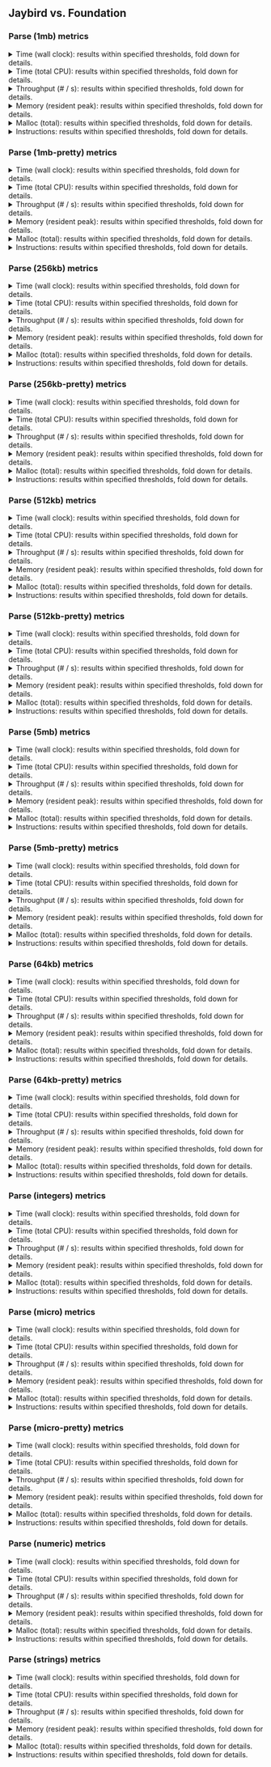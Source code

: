 ## Jaybird vs. Foundation

### Parse (1mb) metrics

<details><summary>Time (wall clock): results within specified thresholds, fold down for details.</summary>
<p>

|         Time (wall clock) (μs) *         |        p0 |       p25 |       p50 |       p75 |       p90 |       p99 |      p100 |   Samples |
|:----------------------------------------:|----------:|----------:|----------:|----------:|----------:|----------:|----------:|----------:|
|                foundation                |      2943 |      3017 |      3097 |      3353 |      3437 |      4170 |      4237 |       309 |
|                 jaybird                  |      2159 |      2206 |      2265 |      2474 |      2531 |      2669 |      2700 |       419 |
|                    Δ                     |      -784 |      -811 |      -832 |      -879 |      -906 |     -1501 |     -1537 |       110 |
|              Improvement %               |        27 |        27 |        27 |        26 |        26 |        36 |        36 |       110 |

<p>
</details>

<details><summary>Time (total CPU): results within specified thresholds, fold down for details.</summary>
<p>

|         Time (total CPU) (μs) *          |        p0 |       p25 |       p50 |       p75 |       p90 |       p99 |      p100 |   Samples |
|:----------------------------------------:|----------:|----------:|----------:|----------:|----------:|----------:|----------:|----------:|
|                foundation                |      2945 |      3021 |      3097 |      3355 |      3434 |      4182 |      4239 |       309 |
|                 jaybird                  |      2161 |      2208 |      2265 |      2478 |      2529 |      2671 |      2698 |       419 |
|                    Δ                     |      -784 |      -813 |      -832 |      -877 |      -905 |     -1511 |     -1541 |       110 |
|              Improvement %               |        27 |        27 |        27 |        26 |        26 |        36 |        36 |       110 |

<p>
</details>

<details><summary>Throughput (# / s): results within specified thresholds, fold down for details.</summary>
<p>

|          Throughput (# / s) (#)          |        p0 |       p25 |       p50 |       p75 |       p90 |       p99 |      p100 |   Samples |
|:----------------------------------------:|----------:|----------:|----------:|----------:|----------:|----------:|----------:|----------:|
|                foundation                |       340 |       332 |       323 |       298 |       291 |       240 |       236 |       309 |
|                 jaybird                  |       463 |       454 |       442 |       404 |       395 |       375 |       370 |       419 |
|                    Δ                     |       123 |       122 |       119 |       106 |       104 |       135 |       134 |       110 |
|              Improvement %               |        36 |        37 |        37 |        36 |        36 |        56 |        57 |       110 |

<p>
</details>

<details><summary>Memory (resident peak): results within specified thresholds, fold down for details.</summary>
<p>

|        Memory (resident peak) (M)        |        p0 |       p25 |       p50 |       p75 |       p90 |       p99 |      p100 |   Samples |
|:----------------------------------------:|----------:|----------:|----------:|----------:|----------:|----------:|----------:|----------:|
|                foundation                |        26 |       136 |       249 |       359 |       431 |       471 |       471 |       309 |
|                 jaybird                  |        29 |        31 |        31 |        31 |        31 |        31 |        31 |       419 |
|                    Δ                     |         3 |      -105 |      -218 |      -328 |      -400 |      -440 |      -440 |       110 |
|              Improvement %               |       -12 |        77 |        88 |        91 |        93 |        93 |        93 |       110 |

<p>
</details>

<details><summary>Malloc (total): results within specified thresholds, fold down for details.</summary>
<p>

|           Malloc (total) (K) *           |        p0 |       p25 |       p50 |       p75 |       p90 |       p99 |      p100 |   Samples |
|:----------------------------------------:|----------:|----------:|----------:|----------:|----------:|----------:|----------:|----------:|
|                foundation                |        15 |        15 |        15 |        15 |        15 |        15 |        15 |       309 |
|                 jaybird                  |        11 |        11 |        11 |        11 |        11 |        11 |        11 |       419 |
|                    Δ                     |        -4 |        -4 |        -4 |        -4 |        -4 |        -4 |        -4 |       110 |
|              Improvement %               |        27 |        27 |        27 |        27 |        27 |        27 |        27 |       110 |

<p>
</details>

<details><summary>Instructions: results within specified thresholds, fold down for details.</summary>
<p>

|            Instructions (M) *            |        p0 |       p25 |       p50 |       p75 |       p90 |       p99 |      p100 |   Samples |
|:----------------------------------------:|----------:|----------:|----------:|----------:|----------:|----------:|----------:|----------:|
|                foundation                |        64 |        64 |        64 |        64 |        64 |        65 |        65 |       309 |
|                 jaybird                  |        47 |        47 |        47 |        47 |        47 |        49 |        49 |       419 |
|                    Δ                     |       -17 |       -17 |       -17 |       -17 |       -17 |       -16 |       -16 |       110 |
|              Improvement %               |        27 |        27 |        27 |        27 |        27 |        25 |        25 |       110 |

<p>
</details>

### Parse (1mb-pretty) metrics

<details><summary>Time (wall clock): results within specified thresholds, fold down for details.</summary>
<p>

|         Time (wall clock) (μs) *         |        p0 |       p25 |       p50 |       p75 |       p90 |       p99 |      p100 |   Samples |
|:----------------------------------------:|----------:|----------:|----------:|----------:|----------:|----------:|----------:|----------:|
|                foundation                |      3069 |      3199 |      3385 |      3535 |      3676 |      4510 |      4535 |       290 |
|                 jaybird                  |      2190 |      2243 |      2304 |      2488 |      2578 |      2824 |      8147 |       412 |
|                    Δ                     |      -879 |      -956 |     -1081 |     -1047 |     -1098 |     -1686 |      3612 |       122 |
|              Improvement %               |        29 |        30 |        32 |        30 |        30 |        37 |       -80 |       122 |

<p>
</details>

<details><summary>Time (total CPU): results within specified thresholds, fold down for details.</summary>
<p>

|         Time (total CPU) (μs) *          |        p0 |       p25 |       p50 |       p75 |       p90 |       p99 |      p100 |   Samples |
|:----------------------------------------:|----------:|----------:|----------:|----------:|----------:|----------:|----------:|----------:|
|                foundation                |      3070 |      3201 |      3389 |      3537 |      3678 |      4514 |      4535 |       290 |
|                 jaybird                  |      2192 |      2245 |      2302 |      2492 |      2578 |      2822 |      2965 |       412 |
|                    Δ                     |      -878 |      -956 |     -1087 |     -1045 |     -1100 |     -1692 |     -1570 |       122 |
|              Improvement %               |        29 |        30 |        32 |        30 |        30 |        37 |        35 |       122 |

<p>
</details>

<details><summary>Throughput (# / s): results within specified thresholds, fold down for details.</summary>
<p>

|          Throughput (# / s) (#)          |        p0 |       p25 |       p50 |       p75 |       p90 |       p99 |      p100 |   Samples |
|:----------------------------------------:|----------:|----------:|----------:|----------:|----------:|----------:|----------:|----------:|
|                foundation                |       326 |       313 |       295 |       283 |       272 |       222 |       221 |       290 |
|                 jaybird                  |       457 |       446 |       434 |       402 |       388 |       354 |       123 |       412 |
|                    Δ                     |       131 |       133 |       139 |       119 |       116 |       132 |       -98 |       122 |
|              Improvement %               |        40 |        42 |        47 |        42 |        43 |        59 |       -44 |       122 |

<p>
</details>

<details><summary>Memory (resident peak): results within specified thresholds, fold down for details.</summary>
<p>

|        Memory (resident peak) (M)        |        p0 |       p25 |       p50 |       p75 |       p90 |       p99 |      p100 |   Samples |
|:----------------------------------------:|----------:|----------:|----------:|----------:|----------:|----------:|----------:|----------:|
|                foundation                |        26 |       127 |       232 |       341 |       403 |       440 |       446 |       290 |
|                 jaybird                  |        29 |        31 |        31 |        31 |        31 |        31 |        31 |       412 |
|                    Δ                     |         3 |       -96 |      -201 |      -310 |      -372 |      -409 |      -415 |       122 |
|              Improvement %               |       -12 |        76 |        87 |        91 |        92 |        93 |        93 |       122 |

<p>
</details>

<details><summary>Malloc (total): results within specified thresholds, fold down for details.</summary>
<p>

|           Malloc (total) (K) *           |        p0 |       p25 |       p50 |       p75 |       p90 |       p99 |      p100 |   Samples |
|:----------------------------------------:|----------:|----------:|----------:|----------:|----------:|----------:|----------:|----------:|
|                foundation                |        15 |        15 |        15 |        15 |        15 |        15 |        15 |       290 |
|                 jaybird                  |        11 |        11 |        11 |        11 |        11 |        11 |        11 |       412 |
|                    Δ                     |        -4 |        -4 |        -4 |        -4 |        -4 |        -4 |        -4 |       122 |
|              Improvement %               |        27 |        27 |        27 |        27 |        27 |        27 |        27 |       122 |

<p>
</details>

<details><summary>Instructions: results within specified thresholds, fold down for details.</summary>
<p>

|            Instructions (M) *            |        p0 |       p25 |       p50 |       p75 |       p90 |       p99 |      p100 |   Samples |
|:----------------------------------------:|----------:|----------:|----------:|----------:|----------:|----------:|----------:|----------:|
|                foundation                |        65 |        65 |        65 |        65 |        65 |        66 |        66 |       290 |
|                 jaybird                  |        48 |        48 |        48 |        48 |        48 |        49 |        50 |       412 |
|                    Δ                     |       -17 |       -17 |       -17 |       -17 |       -17 |       -17 |       -16 |       122 |
|              Improvement %               |        26 |        26 |        26 |        26 |        26 |        26 |        24 |       122 |

<p>
</details>

### Parse (256kb) metrics

<details><summary>Time (wall clock): results within specified thresholds, fold down for details.</summary>
<p>

|         Time (wall clock) (μs) *         |        p0 |       p25 |       p50 |       p75 |       p90 |       p99 |      p100 |   Samples |
|:----------------------------------------:|----------:|----------:|----------:|----------:|----------:|----------:|----------:|----------:|
|                foundation                |       749 |       785 |       812 |       871 |       899 |       937 |       964 |      1148 |
|                 jaybird                  |       530 |       547 |       567 |       616 |       630 |       660 |      5401 |      1588 |
|                    Δ                     |      -219 |      -238 |      -245 |      -255 |      -269 |      -277 |      4437 |       440 |
|              Improvement %               |        29 |        30 |        30 |        29 |        30 |        30 |      -460 |       440 |

<p>
</details>

<details><summary>Time (total CPU): results within specified thresholds, fold down for details.</summary>
<p>

|         Time (total CPU) (μs) *          |        p0 |       p25 |       p50 |       p75 |       p90 |       p99 |      p100 |   Samples |
|:----------------------------------------:|----------:|----------:|----------:|----------:|----------:|----------:|----------:|----------:|
|                foundation                |       751 |       787 |       814 |       874 |       901 |       942 |       966 |      1148 |
|                 jaybird                  |       532 |       549 |       569 |       619 |       632 |       660 |       744 |      1588 |
|                    Δ                     |      -219 |      -238 |      -245 |      -255 |      -269 |      -282 |      -222 |       440 |
|              Improvement %               |        29 |        30 |        30 |        29 |        30 |        30 |        23 |       440 |

<p>
</details>

<details><summary>Throughput (# / s): results within specified thresholds, fold down for details.</summary>
<p>

|          Throughput (# / s) (#)          |        p0 |       p25 |       p50 |       p75 |       p90 |       p99 |      p100 |   Samples |
|:----------------------------------------:|----------:|----------:|----------:|----------:|----------:|----------:|----------:|----------:|
|                foundation                |      1335 |      1274 |      1232 |      1147 |      1113 |      1067 |      1038 |      1148 |
|                 jaybird                  |      1888 |      1828 |      1763 |      1623 |      1588 |      1514 |       185 |      1588 |
|                    Δ                     |       553 |       554 |       531 |       476 |       475 |       447 |      -853 |       440 |
|              Improvement %               |        41 |        43 |        43 |        41 |        43 |        42 |       -82 |       440 |

<p>
</details>

<details><summary>Memory (resident peak): results within specified thresholds, fold down for details.</summary>
<p>

|        Memory (resident peak) (M)        |        p0 |       p25 |       p50 |       p75 |       p90 |       p99 |      p100 |   Samples |
|:----------------------------------------:|----------:|----------:|----------:|----------:|----------:|----------:|----------:|----------:|
|                foundation                |        25 |       126 |       237 |       342 |       404 |       443 |       443 |      1148 |
|                 jaybird                  |        26 |        27 |        27 |        27 |        27 |        27 |        27 |      1588 |
|                    Δ                     |         1 |       -99 |      -210 |      -315 |      -377 |      -416 |      -416 |       440 |
|              Improvement %               |        -4 |        79 |        89 |        92 |        93 |        94 |        94 |       440 |

<p>
</details>

<details><summary>Malloc (total): results within specified thresholds, fold down for details.</summary>
<p>

|             Malloc (total) *             |        p0 |       p25 |       p50 |       p75 |       p90 |       p99 |      p100 |   Samples |
|:----------------------------------------:|----------:|----------:|----------:|----------:|----------:|----------:|----------:|----------:|
|                foundation                |      3753 |      3753 |      3753 |      3753 |      3753 |      3753 |      3754 |      1148 |
|                 jaybird                  |      2636 |      2636 |      2636 |      2636 |      2636 |      2636 |      2636 |      1588 |
|                    Δ                     |     -1117 |     -1117 |     -1117 |     -1117 |     -1117 |     -1117 |     -1118 |       440 |
|              Improvement %               |        30 |        30 |        30 |        30 |        30 |        30 |        30 |       440 |

<p>
</details>

<details><summary>Instructions: results within specified thresholds, fold down for details.</summary>
<p>

|            Instructions (M) *            |        p0 |       p25 |       p50 |       p75 |       p90 |       p99 |      p100 |   Samples |
|:----------------------------------------:|----------:|----------:|----------:|----------:|----------:|----------:|----------:|----------:|
|                foundation                |        16 |        16 |        16 |        16 |        16 |        16 |        16 |      1148 |
|                 jaybird                  |        12 |        12 |        12 |        12 |        12 |        12 |        12 |      1588 |
|                    Δ                     |        -4 |        -4 |        -4 |        -4 |        -4 |        -4 |        -4 |       440 |
|              Improvement %               |        25 |        25 |        25 |        25 |        25 |        25 |        25 |       440 |

<p>
</details>

### Parse (256kb-pretty) metrics

<details><summary>Time (wall clock): results within specified thresholds, fold down for details.</summary>
<p>

|         Time (wall clock) (μs) *         |        p0 |       p25 |       p50 |       p75 |       p90 |       p99 |      p100 |   Samples |
|:----------------------------------------:|----------:|----------:|----------:|----------:|----------:|----------:|----------:|----------:|
|                foundation                |       759 |       792 |       846 |       901 |       924 |       993 |      1015 |      1120 |
|                 jaybird                  |       548 |       571 |       597 |       650 |       669 |       721 |      6803 |      1517 |
|                    Δ                     |      -211 |      -221 |      -249 |      -251 |      -255 |      -272 |      5788 |       397 |
|              Improvement %               |        28 |        28 |        29 |        28 |        28 |        27 |      -570 |       397 |

<p>
</details>

<details><summary>Time (total CPU): results within specified thresholds, fold down for details.</summary>
<p>

|         Time (total CPU) (μs) *          |        p0 |       p25 |       p50 |       p75 |       p90 |       p99 |      p100 |   Samples |
|:----------------------------------------:|----------:|----------:|----------:|----------:|----------:|----------:|----------:|----------:|
|                foundation                |       761 |       795 |       848 |       903 |       927 |       995 |      1021 |      1120 |
|                 jaybird                  |       550 |       573 |       600 |       653 |       672 |       719 |       759 |      1517 |
|                    Δ                     |      -211 |      -222 |      -248 |      -250 |      -255 |      -276 |      -262 |       397 |
|              Improvement %               |        28 |        28 |        29 |        28 |        28 |        28 |        26 |       397 |

<p>
</details>

<details><summary>Throughput (# / s): results within specified thresholds, fold down for details.</summary>
<p>

|          Throughput (# / s) (#)          |        p0 |       p25 |       p50 |       p75 |       p90 |       p99 |      p100 |   Samples |
|:----------------------------------------:|----------:|----------:|----------:|----------:|----------:|----------:|----------:|----------:|
|                foundation                |      1318 |      1263 |      1182 |      1111 |      1083 |      1008 |       985 |      1120 |
|                 jaybird                  |      1826 |      1752 |      1675 |      1538 |      1494 |      1387 |       147 |      1517 |
|                    Δ                     |       508 |       489 |       493 |       427 |       411 |       379 |      -838 |       397 |
|              Improvement %               |        39 |        39 |        42 |        38 |        38 |        38 |       -85 |       397 |

<p>
</details>

<details><summary>Memory (resident peak): results within specified thresholds, fold down for details.</summary>
<p>

|        Memory (resident peak) (M)        |        p0 |       p25 |       p50 |       p75 |       p90 |       p99 |      p100 |   Samples |
|:----------------------------------------:|----------:|----------:|----------:|----------:|----------:|----------:|----------:|----------:|
|                foundation                |        25 |       124 |       229 |       332 |       395 |       433 |       438 |      1120 |
|                 jaybird                  |        26 |        27 |        27 |        27 |        27 |        27 |        27 |      1517 |
|                    Δ                     |         1 |       -97 |      -202 |      -305 |      -368 |      -406 |      -411 |       397 |
|              Improvement %               |        -4 |        78 |        88 |        92 |        93 |        94 |        94 |       397 |

<p>
</details>

<details><summary>Malloc (total): results within specified thresholds, fold down for details.</summary>
<p>

|             Malloc (total) *             |        p0 |       p25 |       p50 |       p75 |       p90 |       p99 |      p100 |   Samples |
|:----------------------------------------:|----------:|----------:|----------:|----------:|----------:|----------:|----------:|----------:|
|                foundation                |      3753 |      3753 |      3753 |      3753 |      3753 |      3753 |      3754 |      1120 |
|                 jaybird                  |      2636 |      2636 |      2636 |      2636 |      2636 |      2636 |      2636 |      1517 |
|                    Δ                     |     -1117 |     -1117 |     -1117 |     -1117 |     -1117 |     -1117 |     -1118 |       397 |
|              Improvement %               |        30 |        30 |        30 |        30 |        30 |        30 |        30 |       397 |

<p>
</details>

<details><summary>Instructions: results within specified thresholds, fold down for details.</summary>
<p>

|            Instructions (M) *            |        p0 |       p25 |       p50 |       p75 |       p90 |       p99 |      p100 |   Samples |
|:----------------------------------------:|----------:|----------:|----------:|----------:|----------:|----------:|----------:|----------:|
|                foundation                |        16 |        16 |        16 |        16 |        16 |        17 |        17 |      1120 |
|                 jaybird                  |        12 |        12 |        12 |        12 |        12 |        12 |        12 |      1517 |
|                    Δ                     |        -4 |        -4 |        -4 |        -4 |        -4 |        -5 |        -5 |       397 |
|              Improvement %               |        25 |        25 |        25 |        25 |        25 |        29 |        29 |       397 |

<p>
</details>

### Parse (512kb) metrics

<details><summary>Time (wall clock): results within specified thresholds, fold down for details.</summary>
<p>

|         Time (wall clock) (μs) *         |        p0 |       p25 |       p50 |       p75 |       p90 |       p99 |      p100 |   Samples |
|:----------------------------------------:|----------:|----------:|----------:|----------:|----------:|----------:|----------:|----------:|
|                foundation                |      1485 |      1531 |      1577 |      1729 |      1797 |      1959 |      2186 |       597 |
|                 jaybird                  |      1070 |      1117 |      1175 |      1252 |      1313 |      1399 |      1471 |       808 |
|                    Δ                     |      -415 |      -414 |      -402 |      -477 |      -484 |      -560 |      -715 |       211 |
|              Improvement %               |        28 |        27 |        25 |        28 |        27 |        29 |        33 |       211 |

<p>
</details>

<details><summary>Time (total CPU): results within specified thresholds, fold down for details.</summary>
<p>

|         Time (total CPU) (μs) *          |        p0 |       p25 |       p50 |       p75 |       p90 |       p99 |      p100 |   Samples |
|:----------------------------------------:|----------:|----------:|----------:|----------:|----------:|----------:|----------:|----------:|
|                foundation                |      1487 |      1533 |      1581 |      1730 |      1797 |      1960 |      2188 |       597 |
|                 jaybird                  |      1072 |      1119 |      1176 |      1255 |      1316 |      1403 |      1474 |       808 |
|                    Δ                     |      -415 |      -414 |      -405 |      -475 |      -481 |      -557 |      -714 |       211 |
|              Improvement %               |        28 |        27 |        26 |        27 |        27 |        28 |        33 |       211 |

<p>
</details>

<details><summary>Throughput (# / s): results within specified thresholds, fold down for details.</summary>
<p>

|          Throughput (# / s) (#)          |        p0 |       p25 |       p50 |       p75 |       p90 |       p99 |      p100 |   Samples |
|:----------------------------------------:|----------:|----------:|----------:|----------:|----------:|----------:|----------:|----------:|
|                foundation                |       673 |       654 |       634 |       579 |       557 |       511 |       457 |       597 |
|                 jaybird                  |       935 |       895 |       852 |       798 |       762 |       715 |       680 |       808 |
|                    Δ                     |       262 |       241 |       218 |       219 |       205 |       204 |       223 |       211 |
|              Improvement %               |        39 |        37 |        34 |        38 |        37 |        40 |        49 |       211 |

<p>
</details>

<details><summary>Memory (resident peak): results within specified thresholds, fold down for details.</summary>
<p>

|        Memory (resident peak) (M)        |        p0 |       p25 |       p50 |       p75 |       p90 |       p99 |      p100 |   Samples |
|:----------------------------------------:|----------:|----------:|----------:|----------:|----------:|----------:|----------:|----------:|
|                foundation                |        25 |       131 |       242 |       349 |       414 |       458 |       458 |       597 |
|                 jaybird                  |        26 |        28 |        28 |        28 |        28 |        28 |        28 |       808 |
|                    Δ                     |         1 |      -103 |      -214 |      -321 |      -386 |      -430 |      -430 |       211 |
|              Improvement %               |        -4 |        79 |        88 |        92 |        93 |        94 |        94 |       211 |

<p>
</details>

<details><summary>Malloc (total): results within specified thresholds, fold down for details.</summary>
<p>

|             Malloc (total) *             |        p0 |       p25 |       p50 |       p75 |       p90 |       p99 |      p100 |   Samples |
|:----------------------------------------:|----------:|----------:|----------:|----------:|----------:|----------:|----------:|----------:|
|                foundation                |      7438 |      7439 |      7439 |      7439 |      7439 |      7439 |      7439 |       597 |
|                 jaybird                  |      5270 |      5270 |      5270 |      5270 |      5270 |      5270 |      5270 |       808 |
|                    Δ                     |     -2168 |     -2169 |     -2169 |     -2169 |     -2169 |     -2169 |     -2169 |       211 |
|              Improvement %               |        29 |        29 |        29 |        29 |        29 |        29 |        29 |       211 |

<p>
</details>

<details><summary>Instructions: results within specified thresholds, fold down for details.</summary>
<p>

|            Instructions (M) *            |        p0 |       p25 |       p50 |       p75 |       p90 |       p99 |      p100 |   Samples |
|:----------------------------------------:|----------:|----------:|----------:|----------:|----------:|----------:|----------:|----------:|
|                foundation                |        32 |        32 |        32 |        32 |        32 |        32 |        32 |       597 |
|                 jaybird                  |        23 |        23 |        24 |        24 |        24 |        24 |        25 |       808 |
|                    Δ                     |        -9 |        -9 |        -8 |        -8 |        -8 |        -8 |        -7 |       211 |
|              Improvement %               |        28 |        28 |        25 |        25 |        25 |        25 |        22 |       211 |

<p>
</details>

### Parse (512kb-pretty) metrics

<details><summary>Time (wall clock): results within specified thresholds, fold down for details.</summary>
<p>

|         Time (wall clock) (μs) *         |        p0 |       p25 |       p50 |       p75 |       p90 |       p99 |      p100 |   Samples |
|:----------------------------------------:|----------:|----------:|----------:|----------:|----------:|----------:|----------:|----------:|
|                foundation                |      1536 |      1593 |      1639 |      1741 |      1807 |      2210 |      2302 |       581 |
|                 jaybird                  |      1080 |      1107 |      1123 |      1235 |      1255 |      1304 |      1329 |       828 |
|                    Δ                     |      -456 |      -486 |      -516 |      -506 |      -552 |      -906 |      -973 |       247 |
|              Improvement %               |        30 |        31 |        31 |        29 |        31 |        41 |        42 |       247 |

<p>
</details>

<details><summary>Time (total CPU): results within specified thresholds, fold down for details.</summary>
<p>

|         Time (total CPU) (μs) *          |        p0 |       p25 |       p50 |       p75 |       p90 |       p99 |      p100 |   Samples |
|:----------------------------------------:|----------:|----------:|----------:|----------:|----------:|----------:|----------:|----------:|
|                foundation                |      1538 |      1597 |      1641 |      1745 |      1811 |      2212 |      2310 |       581 |
|                 jaybird                  |      1082 |      1110 |      1125 |      1237 |      1257 |      1306 |      1332 |       828 |
|                    Δ                     |      -456 |      -487 |      -516 |      -508 |      -554 |      -906 |      -978 |       247 |
|              Improvement %               |        30 |        30 |        31 |        29 |        31 |        41 |        42 |       247 |

<p>
</details>

<details><summary>Throughput (# / s): results within specified thresholds, fold down for details.</summary>
<p>

|          Throughput (# / s) (#)          |        p0 |       p25 |       p50 |       p75 |       p90 |       p99 |      p100 |   Samples |
|:----------------------------------------:|----------:|----------:|----------:|----------:|----------:|----------:|----------:|----------:|
|                foundation                |       651 |       628 |       610 |       575 |       553 |       453 |       434 |       581 |
|                 jaybird                  |       926 |       903 |       891 |       810 |       797 |       768 |       752 |       828 |
|                    Δ                     |       275 |       275 |       281 |       235 |       244 |       315 |       318 |       247 |
|              Improvement %               |        42 |        44 |        46 |        41 |        44 |        70 |        73 |       247 |

<p>
</details>

<details><summary>Memory (resident peak): results within specified thresholds, fold down for details.</summary>
<p>

|        Memory (resident peak) (M)        |        p0 |       p25 |       p50 |       p75 |       p90 |       p99 |      p100 |   Samples |
|:----------------------------------------:|----------:|----------:|----------:|----------:|----------:|----------:|----------:|----------:|
|                foundation                |        26 |       130 |       237 |       343 |       403 |       444 |       449 |       581 |
|                 jaybird                  |        26 |        28 |        28 |        28 |        28 |        28 |        28 |       828 |
|                    Δ                     |         0 |      -102 |      -209 |      -315 |      -375 |      -416 |      -421 |       247 |
|              Improvement %               |         0 |        78 |        88 |        92 |        93 |        94 |        94 |       247 |

<p>
</details>

<details><summary>Malloc (total): results within specified thresholds, fold down for details.</summary>
<p>

|             Malloc (total) *             |        p0 |       p25 |       p50 |       p75 |       p90 |       p99 |      p100 |   Samples |
|:----------------------------------------:|----------:|----------:|----------:|----------:|----------:|----------:|----------:|----------:|
|                foundation                |      7438 |      7439 |      7439 |      7439 |      7439 |      7439 |      7439 |       581 |
|                 jaybird                  |      5270 |      5270 |      5270 |      5270 |      5270 |      5270 |      5270 |       828 |
|                    Δ                     |     -2168 |     -2169 |     -2169 |     -2169 |     -2169 |     -2169 |     -2169 |       247 |
|              Improvement %               |        29 |        29 |        29 |        29 |        29 |        29 |        29 |       247 |

<p>
</details>

<details><summary>Instructions: results within specified thresholds, fold down for details.</summary>
<p>

|            Instructions (M) *            |        p0 |       p25 |       p50 |       p75 |       p90 |       p99 |      p100 |   Samples |
|:----------------------------------------:|----------:|----------:|----------:|----------:|----------:|----------:|----------:|----------:|
|                foundation                |        33 |        33 |        33 |        33 |        33 |        33 |        33 |       581 |
|                 jaybird                  |        24 |        24 |        24 |        24 |        24 |        25 |        25 |       828 |
|                    Δ                     |        -9 |        -9 |        -9 |        -9 |        -9 |        -8 |        -8 |       247 |
|              Improvement %               |        27 |        27 |        27 |        27 |        27 |        24 |        24 |       247 |

<p>
</details>

### Parse (5mb) metrics

<details><summary>Time (wall clock): results within specified thresholds, fold down for details.</summary>
<p>

|         Time (wall clock) (ms) *         |        p0 |       p25 |       p50 |       p75 |       p90 |       p99 |      p100 |   Samples |
|:----------------------------------------:|----------:|----------:|----------:|----------:|----------:|----------:|----------:|----------:|
|                foundation                |        15 |        15 |        16 |        16 |        17 |        18 |        18 |        63 |
|                 jaybird                  |        12 |        12 |        13 |        14 |        14 |        16 |        16 |        75 |
|                    Δ                     |        -3 |        -3 |        -3 |        -2 |        -3 |        -2 |        -2 |        12 |
|              Improvement %               |        20 |        20 |        19 |        12 |        18 |        11 |        11 |        12 |

<p>
</details>

<details><summary>Time (total CPU): results within specified thresholds, fold down for details.</summary>
<p>

|         Time (total CPU) (ms) *          |        p0 |       p25 |       p50 |       p75 |       p90 |       p99 |      p100 |   Samples |
|:----------------------------------------:|----------:|----------:|----------:|----------:|----------:|----------:|----------:|----------:|
|                foundation                |        15 |        15 |        16 |        16 |        17 |        18 |        18 |        63 |
|                 jaybird                  |        12 |        12 |        13 |        14 |        14 |        16 |        16 |        75 |
|                    Δ                     |        -3 |        -3 |        -3 |        -2 |        -3 |        -2 |        -2 |        12 |
|              Improvement %               |        20 |        20 |        19 |        12 |        18 |        11 |        11 |        12 |

<p>
</details>

<details><summary>Throughput (# / s): results within specified thresholds, fold down for details.</summary>
<p>

|          Throughput (# / s) (#)          |        p0 |       p25 |       p50 |       p75 |       p90 |       p99 |      p100 |   Samples |
|:----------------------------------------:|----------:|----------:|----------:|----------:|----------:|----------:|----------:|----------:|
|                foundation                |        67 |        65 |        63 |        61 |        59 |        56 |        56 |        63 |
|                 jaybird                  |        83 |        80 |        76 |        73 |        70 |        63 |        63 |        75 |
|                    Δ                     |        16 |        15 |        13 |        12 |        11 |         7 |         7 |        12 |
|              Improvement %               |        24 |        23 |        21 |        20 |        19 |        12 |        12 |        12 |

<p>
</details>

<details><summary>Memory (resident peak): results within specified thresholds, fold down for details.</summary>
<p>

|        Memory (resident peak) (M)        |        p0 |       p25 |       p50 |       p75 |       p90 |       p99 |      p100 |   Samples |
|:----------------------------------------:|----------:|----------:|----------:|----------:|----------:|----------:|----------:|----------:|
|                foundation                |        37 |       144 |       259 |       378 |       442 |       488 |       488 |        63 |
|                 jaybird                  |        50 |        50 |        51 |        59 |        59 |        59 |        59 |        75 |
|                    Δ                     |        13 |       -94 |      -208 |      -319 |      -383 |      -429 |      -429 |        12 |
|              Improvement %               |       -35 |        65 |        80 |        84 |        87 |        88 |        88 |        12 |

<p>
</details>

<details><summary>Malloc (total): results within specified thresholds, fold down for details.</summary>
<p>

|           Malloc (total) (K) *           |        p0 |       p25 |       p50 |       p75 |       p90 |       p99 |      p100 |   Samples |
|:----------------------------------------:|----------:|----------:|----------:|----------:|----------:|----------:|----------:|----------:|
|                foundation                |        74 |        74 |        74 |        74 |        74 |        74 |        74 |        63 |
|                 jaybird                  |        53 |        53 |        53 |        53 |        53 |        53 |        53 |        75 |
|                    Δ                     |       -21 |       -21 |       -21 |       -21 |       -21 |       -21 |       -21 |        12 |
|              Improvement %               |        28 |        28 |        28 |        28 |        28 |        28 |        28 |        12 |

<p>
</details>

<details><summary>Instructions: results within specified thresholds, fold down for details.</summary>
<p>

|            Instructions (M) *            |        p0 |       p25 |       p50 |       p75 |       p90 |       p99 |      p100 |   Samples |
|:----------------------------------------:|----------:|----------:|----------:|----------:|----------:|----------:|----------:|----------:|
|                foundation                |       319 |       320 |       320 |       320 |       320 |       321 |       321 |        63 |
|                 jaybird                  |       240 |       241 |       245 |       245 |       246 |       256 |       256 |        75 |
|                    Δ                     |       -79 |       -79 |       -75 |       -75 |       -74 |       -65 |       -65 |        12 |
|              Improvement %               |        25 |        25 |        23 |        23 |        23 |        20 |        20 |        12 |

<p>
</details>

### Parse (5mb-pretty) metrics

<details><summary>Time (wall clock): results within specified thresholds, fold down for details.</summary>
<p>

|         Time (wall clock) (ms) *         |        p0 |       p25 |       p50 |       p75 |       p90 |       p99 |      p100 |   Samples |
|:----------------------------------------:|----------:|----------:|----------:|----------:|----------:|----------:|----------:|----------:|
|                foundation                |        16 |        16 |        16 |        17 |        17 |        19 |        19 |        60 |
|                 jaybird                  |        12 |        12 |        13 |        13 |        14 |        15 |        15 |        76 |
|                    Δ                     |        -4 |        -4 |        -3 |        -4 |        -3 |        -4 |        -4 |        16 |
|              Improvement %               |        25 |        25 |        19 |        24 |        18 |        21 |        21 |        16 |

<p>
</details>

<details><summary>Time (total CPU): results within specified thresholds, fold down for details.</summary>
<p>

|         Time (total CPU) (ms) *          |        p0 |       p25 |       p50 |       p75 |       p90 |       p99 |      p100 |   Samples |
|:----------------------------------------:|----------:|----------:|----------:|----------:|----------:|----------:|----------:|----------:|
|                foundation                |        16 |        16 |        16 |        17 |        17 |        19 |        19 |        60 |
|                 jaybird                  |        12 |        12 |        13 |        13 |        14 |        15 |        15 |        76 |
|                    Δ                     |        -4 |        -4 |        -3 |        -4 |        -3 |        -4 |        -4 |        16 |
|              Improvement %               |        25 |        25 |        19 |        24 |        18 |        21 |        21 |        16 |

<p>
</details>

<details><summary>Throughput (# / s): results within specified thresholds, fold down for details.</summary>
<p>

|          Throughput (# / s) (#)          |        p0 |       p25 |       p50 |       p75 |       p90 |       p99 |      p100 |   Samples |
|:----------------------------------------:|----------:|----------:|----------:|----------:|----------:|----------:|----------:|----------:|
|                foundation                |        64 |        62 |        61 |        58 |        57 |        54 |        54 |        60 |
|                 jaybird                  |        84 |        80 |        78 |        75 |        72 |        68 |        68 |        76 |
|                    Δ                     |        20 |        18 |        17 |        17 |        15 |        14 |        14 |        16 |
|              Improvement %               |        31 |        29 |        28 |        29 |        26 |        26 |        26 |        16 |

<p>
</details>

<details><summary>Memory (resident peak): results within specified thresholds, fold down for details.</summary>
<p>

|        Memory (resident peak) (M)        |        p0 |       p25 |       p50 |       p75 |       p90 |       p99 |      p100 |   Samples |
|:----------------------------------------:|----------:|----------:|----------:|----------:|----------:|----------:|----------:|----------:|
|                foundation                |        37 |       139 |       247 |       357 |       423 |       465 |       465 |        60 |
|                 jaybird                  |        51 |        52 |        52 |        52 |        52 |        52 |        52 |        76 |
|                    Δ                     |        14 |       -87 |      -195 |      -305 |      -371 |      -413 |      -413 |        16 |
|              Improvement %               |       -38 |        63 |        79 |        85 |        88 |        89 |        89 |        16 |

<p>
</details>

<details><summary>Malloc (total): results within specified thresholds, fold down for details.</summary>
<p>

|           Malloc (total) (K) *           |        p0 |       p25 |       p50 |       p75 |       p90 |       p99 |      p100 |   Samples |
|:----------------------------------------:|----------:|----------:|----------:|----------:|----------:|----------:|----------:|----------:|
|                foundation                |        74 |        74 |        74 |        74 |        74 |        74 |        74 |        60 |
|                 jaybird                  |        53 |        53 |        53 |        53 |        53 |        53 |        53 |        76 |
|                    Δ                     |       -21 |       -21 |       -21 |       -21 |       -21 |       -21 |       -21 |        16 |
|              Improvement %               |        28 |        28 |        28 |        28 |        28 |        28 |        28 |        16 |

<p>
</details>

<details><summary>Instructions: results within specified thresholds, fold down for details.</summary>
<p>

|            Instructions (M) *            |        p0 |       p25 |       p50 |       p75 |       p90 |       p99 |      p100 |   Samples |
|:----------------------------------------:|----------:|----------:|----------:|----------:|----------:|----------:|----------:|----------:|
|                foundation                |       324 |       325 |       325 |       325 |       325 |       326 |       326 |        60 |
|                 jaybird                  |       245 |       245 |       246 |       246 |       246 |       261 |       261 |        76 |
|                    Δ                     |       -79 |       -80 |       -79 |       -79 |       -79 |       -65 |       -65 |        16 |
|              Improvement %               |        24 |        25 |        24 |        24 |        24 |        20 |        20 |        16 |

<p>
</details>

### Parse (64kb) metrics

<details><summary>Time (wall clock): results within specified thresholds, fold down for details.</summary>
<p>

|         Time (wall clock) (μs) *         |        p0 |       p25 |       p50 |       p75 |       p90 |       p99 |      p100 |   Samples |
|:----------------------------------------:|----------:|----------:|----------:|----------:|----------:|----------:|----------:|----------:|
|                foundation                |       189 |       209 |       221 |       227 |       232 |       249 |       282 |      3815 |
|                 jaybird                  |       133 |       142 |       148 |       159 |       169 |       183 |       211 |      5148 |
|                    Δ                     |       -56 |       -67 |       -73 |       -68 |       -63 |       -66 |       -71 |      1333 |
|              Improvement %               |        30 |        32 |        33 |        30 |        27 |        27 |        25 |      1333 |

<p>
</details>

<details><summary>Time (total CPU): results within specified thresholds, fold down for details.</summary>
<p>

|         Time (total CPU) (μs) *          |        p0 |       p25 |       p50 |       p75 |       p90 |       p99 |      p100 |   Samples |
|:----------------------------------------:|----------:|----------:|----------:|----------:|----------:|----------:|----------:|----------:|
|                foundation                |       192 |       211 |       223 |       230 |       235 |       249 |       284 |      3815 |
|                 jaybird                  |       135 |       145 |       150 |       162 |       171 |       185 |       210 |      5148 |
|                    Δ                     |       -57 |       -66 |       -73 |       -68 |       -64 |       -64 |       -74 |      1333 |
|              Improvement %               |        30 |        31 |        33 |        30 |        27 |        26 |        26 |      1333 |

<p>
</details>

<details><summary>Throughput (# / s): results within specified thresholds, fold down for details.</summary>
<p>

|          Throughput (# / s) (#)          |        p0 |       p25 |       p50 |       p75 |       p90 |       p99 |      p100 |   Samples |
|:----------------------------------------:|----------:|----------:|----------:|----------:|----------:|----------:|----------:|----------:|
|                foundation                |      5281 |      4787 |      4527 |      4407 |      4303 |      4009 |      3546 |      3815 |
|                 jaybird                  |      7502 |      7023 |      6759 |      6271 |      5919 |      5471 |      4736 |      5148 |
|                    Δ                     |      2221 |      2236 |      2232 |      1864 |      1616 |      1462 |      1190 |      1333 |
|              Improvement %               |        42 |        47 |        49 |        42 |        38 |        36 |        34 |      1333 |

<p>
</details>

<details><summary>Memory (resident peak): results within specified thresholds, fold down for details.</summary>
<p>

|        Memory (resident peak) (M)        |        p0 |       p25 |       p50 |       p75 |       p90 |       p99 |      p100 |   Samples |
|:----------------------------------------:|----------:|----------:|----------:|----------:|----------:|----------:|----------:|----------:|
|                foundation                |        25 |       118 |       208 |       302 |       358 |       390 |       394 |      3815 |
|                 jaybird                  |        25 |        25 |        25 |        25 |        25 |        25 |        25 |      5148 |
|                    Δ                     |         0 |       -93 |      -183 |      -277 |      -333 |      -365 |      -369 |      1333 |
|              Improvement %               |         0 |        79 |        88 |        92 |        93 |        94 |        94 |      1333 |

<p>
</details>

<details><summary>Malloc (total): results within specified thresholds, fold down for details.</summary>
<p>

|             Malloc (total) *             |        p0 |       p25 |       p50 |       p75 |       p90 |       p99 |      p100 |   Samples |
|:----------------------------------------:|----------:|----------:|----------:|----------:|----------:|----------:|----------:|----------:|
|                foundation                |       986 |       986 |       986 |       986 |       986 |       986 |       987 |      3815 |
|                 jaybird                  |       662 |       662 |       662 |       662 |       662 |       662 |       662 |      5148 |
|                    Δ                     |      -324 |      -324 |      -324 |      -324 |      -324 |      -324 |      -325 |      1333 |
|              Improvement %               |        33 |        33 |        33 |        33 |        33 |        33 |        33 |      1333 |

<p>
</details>

<details><summary>Instructions: results within specified thresholds, fold down for details.</summary>
<p>

|            Instructions (K) *            |        p0 |       p25 |       p50 |       p75 |       p90 |       p99 |      p100 |   Samples |
|:----------------------------------------:|----------:|----------:|----------:|----------:|----------:|----------:|----------:|----------:|
|                foundation                |      4079 |      4110 |      4121 |      4131 |      4139 |      4252 |      4302 |      3815 |
|                 jaybird                  |      2936 |      2937 |      2941 |      2943 |      2945 |      3015 |      3083 |      5148 |
|                    Δ                     |     -1143 |     -1173 |     -1180 |     -1188 |     -1194 |     -1237 |     -1219 |      1333 |
|              Improvement %               |        28 |        29 |        29 |        29 |        29 |        29 |        28 |      1333 |

<p>
</details>

### Parse (64kb-pretty) metrics

<details><summary>Time (wall clock): results within specified thresholds, fold down for details.</summary>
<p>

|         Time (wall clock) (μs) *         |        p0 |       p25 |       p50 |       p75 |       p90 |       p99 |      p100 |   Samples |
|:----------------------------------------:|----------:|----------:|----------:|----------:|----------:|----------:|----------:|----------:|
|                foundation                |       197 |       211 |       218 |       231 |       244 |       264 |       303 |      3775 |
|                 jaybird                  |       135 |       144 |       150 |       160 |       168 |       186 |       212 |      5118 |
|                    Δ                     |       -62 |       -67 |       -68 |       -71 |       -76 |       -78 |       -91 |      1343 |
|              Improvement %               |        31 |        32 |        31 |        31 |        31 |        30 |        30 |      1343 |

<p>
</details>

<details><summary>Time (total CPU): results within specified thresholds, fold down for details.</summary>
<p>

|         Time (total CPU) (μs) *          |        p0 |       p25 |       p50 |       p75 |       p90 |       p99 |      p100 |   Samples |
|:----------------------------------------:|----------:|----------:|----------:|----------:|----------:|----------:|----------:|----------:|
|                foundation                |       199 |       213 |       220 |       233 |       246 |       264 |       306 |      3775 |
|                 jaybird                  |       136 |       146 |       152 |       162 |       170 |       188 |       214 |      5118 |
|                    Δ                     |       -63 |       -67 |       -68 |       -71 |       -76 |       -76 |       -92 |      1343 |
|              Improvement %               |        32 |        31 |        31 |        30 |        31 |        29 |        30 |      1343 |

<p>
</details>

<details><summary>Throughput (# / s): results within specified thresholds, fold down for details.</summary>
<p>

|          Throughput (# / s) (#)          |        p0 |       p25 |       p50 |       p75 |       p90 |       p99 |      p100 |   Samples |
|:----------------------------------------:|----------:|----------:|----------:|----------:|----------:|----------:|----------:|----------:|
|                foundation                |      5068 |      4743 |      4587 |      4335 |      4103 |      3789 |      3296 |      3775 |
|                 jaybird                  |      7433 |      6947 |      6663 |      6263 |      5951 |      5379 |      4710 |      5118 |
|                    Δ                     |      2365 |      2204 |      2076 |      1928 |      1848 |      1590 |      1414 |      1343 |
|              Improvement %               |        47 |        46 |        45 |        44 |        45 |        42 |        43 |      1343 |

<p>
</details>

<details><summary>Memory (resident peak): results within specified thresholds, fold down for details.</summary>
<p>

|        Memory (resident peak) (M)        |        p0 |       p25 |       p50 |       p75 |       p90 |       p99 |      p100 |   Samples |
|:----------------------------------------:|----------:|----------:|----------:|----------:|----------:|----------:|----------:|----------:|
|                foundation                |        25 |       114 |       208 |       300 |       356 |       387 |       392 |      3775 |
|                 jaybird                  |        25 |        25 |        25 |        25 |        25 |        25 |        25 |      5118 |
|                    Δ                     |         0 |       -89 |      -183 |      -275 |      -331 |      -362 |      -367 |      1343 |
|              Improvement %               |         0 |        78 |        88 |        92 |        93 |        94 |        94 |      1343 |

<p>
</details>

<details><summary>Malloc (total): results within specified thresholds, fold down for details.</summary>
<p>

|             Malloc (total) *             |        p0 |       p25 |       p50 |       p75 |       p90 |       p99 |      p100 |   Samples |
|:----------------------------------------:|----------:|----------:|----------:|----------:|----------:|----------:|----------:|----------:|
|                foundation                |       986 |       986 |       986 |       986 |       986 |       986 |       987 |      3775 |
|                 jaybird                  |       662 |       662 |       662 |       662 |       662 |       662 |       662 |      5118 |
|                    Δ                     |      -324 |      -324 |      -324 |      -324 |      -324 |      -324 |      -325 |      1343 |
|              Improvement %               |        33 |        33 |        33 |        33 |        33 |        33 |        33 |      1343 |

<p>
</details>

<details><summary>Instructions: results within specified thresholds, fold down for details.</summary>
<p>

|            Instructions (K) *            |        p0 |       p25 |       p50 |       p75 |       p90 |       p99 |      p100 |   Samples |
|:----------------------------------------:|----------:|----------:|----------:|----------:|----------:|----------:|----------:|----------:|
|                foundation                |      4140 |      4174 |      4184 |      4194 |      4202 |      4313 |      4355 |      3775 |
|                 jaybird                  |      2990 |      2992 |      2996 |      2998 |      3000 |      3070 |      3148 |      5118 |
|                    Δ                     |     -1150 |     -1182 |     -1188 |     -1196 |     -1202 |     -1243 |     -1207 |      1343 |
|              Improvement %               |        28 |        28 |        28 |        29 |        29 |        29 |        28 |      1343 |

<p>
</details>

### Parse (integers) metrics

<details><summary>Time (wall clock): results within specified thresholds, fold down for details.</summary>
<p>

|         Time (wall clock) (μs) *         |        p0 |       p25 |       p50 |       p75 |       p90 |       p99 |      p100 |   Samples |
|:----------------------------------------:|----------:|----------:|----------:|----------:|----------:|----------:|----------:|----------:|
|                foundation                |       280 |       297 |       318 |       329 |       345 |       368 |      5362 |      2797 |
|                 jaybird                  |        98 |       102 |       106 |       115 |       118 |       124 |       151 |      6881 |
|                    Δ                     |      -182 |      -195 |      -212 |      -214 |      -227 |      -244 |     -5211 |      4084 |
|              Improvement %               |        65 |        66 |        67 |        65 |        66 |        66 |        97 |      4084 |

<p>
</details>

<details><summary>Time (total CPU): results within specified thresholds, fold down for details.</summary>
<p>

|         Time (total CPU) (μs) *          |        p0 |       p25 |       p50 |       p75 |       p90 |       p99 |      p100 |   Samples |
|:----------------------------------------:|----------:|----------:|----------:|----------:|----------:|----------:|----------:|----------:|
|                foundation                |       282 |       299 |       320 |       332 |       347 |       371 |       404 |      2797 |
|                 jaybird                  |       100 |       104 |       108 |       117 |       121 |       126 |       155 |      6881 |
|                    Δ                     |      -182 |      -195 |      -212 |      -215 |      -226 |      -245 |      -249 |      4084 |
|              Improvement %               |        65 |        65 |        66 |        65 |        65 |        66 |        62 |      4084 |

<p>
</details>

<details><summary>Throughput (# / s): results within specified thresholds, fold down for details.</summary>
<p>

|          Throughput (# / s) (#)          |        p0 |       p25 |       p50 |       p75 |       p90 |       p99 |      p100 |   Samples |
|:----------------------------------------:|----------:|----------:|----------:|----------:|----------:|----------:|----------:|----------:|
|                foundation                |      3574 |      3373 |      3151 |      3039 |      2903 |      2717 |       186 |      2797 |
|                 jaybird                  |     10157 |      9831 |      9415 |      8711 |      8455 |      8083 |      6606 |      6881 |
|                    Δ                     |      6583 |      6458 |      6264 |      5672 |      5552 |      5366 |      6420 |      4084 |
|              Improvement %               |       184 |       191 |       199 |       187 |       191 |       197 |      3452 |      4084 |

<p>
</details>

<details><summary>Memory (resident peak): results within specified thresholds, fold down for details.</summary>
<p>

|        Memory (resident peak) (M)        |        p0 |       p25 |       p50 |       p75 |       p90 |       p99 |      p100 |   Samples |
|:----------------------------------------:|----------:|----------:|----------:|----------:|----------:|----------:|----------:|----------:|
|                foundation                |        25 |        78 |       129 |       185 |       215 |       233 |       236 |      2797 |
|                 jaybird                  |        25 |        26 |        26 |        26 |        26 |        26 |        26 |      6881 |
|                    Δ                     |         0 |       -52 |      -103 |      -159 |      -189 |      -207 |      -210 |      4084 |
|              Improvement %               |         0 |        67 |        80 |        86 |        88 |        89 |        89 |      4084 |

<p>
</details>

<details><summary>Malloc (total): results within specified thresholds, fold down for details.</summary>
<p>

|             Malloc (total) *             |        p0 |       p25 |       p50 |       p75 |       p90 |       p99 |      p100 |   Samples |
|:----------------------------------------:|----------:|----------:|----------:|----------:|----------:|----------:|----------:|----------:|
|                foundation                |       812 |       812 |       812 |       812 |       812 |       812 |       813 |      2797 |
|                 jaybird                  |        18 |        18 |        18 |        18 |        18 |        18 |        18 |      6881 |
|                    Δ                     |      -794 |      -794 |      -794 |      -794 |      -794 |      -794 |      -795 |      4084 |
|              Improvement %               |        98 |        98 |        98 |        98 |        98 |        98 |        98 |      4084 |

<p>
</details>

<details><summary>Instructions: results within specified thresholds, fold down for details.</summary>
<p>

|            Instructions (K) *            |        p0 |       p25 |       p50 |       p75 |       p90 |       p99 |      p100 |   Samples |
|:----------------------------------------:|----------:|----------:|----------:|----------:|----------:|----------:|----------:|----------:|
|                foundation                |      6960 |      6975 |      6980 |      6996 |      7008 |      7029 |      7152 |      2797 |
|                 jaybird                  |      2478 |      2478 |      2480 |      2482 |      2484 |      2497 |      2710 |      6881 |
|                    Δ                     |     -4482 |     -4497 |     -4500 |     -4514 |     -4524 |     -4532 |     -4442 |      4084 |
|              Improvement %               |        64 |        64 |        64 |        65 |        65 |        64 |        62 |      4084 |

<p>
</details>

### Parse (micro) metrics

<details><summary>Time (wall clock): results within specified thresholds, fold down for details.</summary>
<p>

|         Time (wall clock) (ns) *         |        p0 |       p25 |       p50 |       p75 |       p90 |       p99 |      p100 |   Samples |
|:----------------------------------------:|----------:|----------:|----------:|----------:|----------:|----------:|----------:|----------:|
|                foundation                |      1708 |      1958 |      2083 |      2375 |      2583 |      3585 |     11583 |     10000 |
|                 jaybird                  |      1750 |      1958 |      2042 |      2375 |      2583 |      3459 |     17375 |     10000 |
|                    Δ                     |        42 |         0 |       -41 |         0 |         0 |      -126 |      5792 |         0 |
|              Improvement %               |        -2 |         0 |         2 |         0 |         0 |         4 |       -50 |         0 |

<p>
</details>

<details><summary>Time (total CPU): results within specified thresholds, fold down for details.</summary>
<p>

|         Time (total CPU) (ns) *          |        p0 |       p25 |       p50 |       p75 |       p90 |       p99 |      p100 |   Samples |
|:----------------------------------------:|----------:|----------:|----------:|----------:|----------:|----------:|----------:|----------:|
|                foundation                |      3375 |      3875 |      4127 |      4627 |      4919 |      6167 |     16626 |     10000 |
|                 jaybird                  |      3333 |      3833 |      4001 |      4587 |      4875 |      6127 |     17250 |     10000 |
|                    Δ                     |       -42 |       -42 |      -126 |       -40 |       -44 |       -40 |       624 |         0 |
|              Improvement %               |         1 |         1 |         3 |         1 |         1 |         1 |        -4 |         0 |

<p>
</details>

<details><summary>Throughput (# / s): results within specified thresholds, fold down for details.</summary>
<p>

|          Throughput (# / s) (K)          |        p0 |       p25 |       p50 |       p75 |       p90 |       p99 |      p100 |   Samples |
|:----------------------------------------:|----------:|----------:|----------:|----------:|----------:|----------:|----------:|----------:|
|                foundation                |       585 |       511 |       480 |       421 |       387 |       276 |        86 |     10000 |
|                 jaybird                  |       571 |       511 |       490 |       421 |       387 |       289 |        58 |     10000 |
|                    Δ                     |       -14 |         0 |        10 |         0 |         0 |        13 |       -28 |         0 |
|              Improvement %               |        -2 |         0 |         2 |         0 |         0 |         5 |       -33 |         0 |

<p>
</details>

<details><summary>Memory (resident peak): results within specified thresholds, fold down for details.</summary>
<p>

|        Memory (resident peak) (M)        |        p0 |       p25 |       p50 |       p75 |       p90 |       p99 |      p100 |   Samples |
|:----------------------------------------:|----------:|----------:|----------:|----------:|----------:|----------:|----------:|----------:|
|                foundation                |        25 |        25 |        25 |        25 |        26 |        26 |        26 |     10000 |
|                 jaybird                  |        25 |        25 |        25 |        25 |        25 |        25 |        25 |     10000 |
|                    Δ                     |         0 |         0 |         0 |         0 |        -1 |        -1 |        -1 |         0 |
|              Improvement %               |         0 |         0 |         0 |         0 |         4 |         4 |         4 |         0 |

<p>
</details>

<details><summary>Malloc (total): results within specified thresholds, fold down for details.</summary>
<p>

|             Malloc (total) *             |        p0 |       p25 |       p50 |       p75 |       p90 |       p99 |      p100 |   Samples |
|:----------------------------------------:|----------:|----------:|----------:|----------:|----------:|----------:|----------:|----------:|
|                foundation                |         4 |         4 |         4 |         4 |         4 |         4 |         7 |     10000 |
|                 jaybird                  |         4 |         4 |         4 |         4 |         4 |         4 |         4 |     10000 |
|                    Δ                     |         0 |         0 |         0 |         0 |         0 |         0 |        -3 |         0 |
|              Improvement %               |         0 |         0 |         0 |         0 |         0 |         0 |        43 |         0 |

<p>
</details>

<details><summary>Instructions: results within specified thresholds, fold down for details.</summary>
<p>

|            Instructions (K) *            |        p0 |       p25 |       p50 |       p75 |       p90 |       p99 |      p100 |   Samples |
|:----------------------------------------:|----------:|----------:|----------:|----------:|----------:|----------:|----------:|----------:|
|                foundation                |        17 |        17 |        17 |        18 |        19 |        21 |        31 |     10000 |
|                 jaybird                  |        19 |        19 |        19 |        19 |        19 |        21 |        32 |     10000 |
|                    Δ                     |         2 |         2 |         2 |         1 |         0 |         0 |         1 |         0 |
|              Improvement %               |       -12 |       -12 |       -12 |        -6 |         0 |         0 |        -3 |         0 |

<p>
</details>

### Parse (micro-pretty) metrics

<details><summary>Time (wall clock): results within specified thresholds, fold down for details.</summary>
<p>

|         Time (wall clock) (ns) *         |        p0 |       p25 |       p50 |       p75 |       p90 |       p99 |      p100 |   Samples |
|:----------------------------------------:|----------:|----------:|----------:|----------:|----------:|----------:|----------:|----------:|
|                foundation                |      1750 |      1958 |      2042 |      2293 |      2543 |      3583 |      9000 |     10000 |
|                 jaybird                  |      1791 |      2042 |      2417 |      2583 |      2959 |      3709 |     18959 |     10000 |
|                    Δ                     |        41 |        84 |       375 |       290 |       416 |       126 |      9959 |         0 |
|              Improvement %               |        -2 |        -4 |       -18 |       -13 |       -16 |        -4 |      -111 |         0 |

<p>
</details>

<details><summary>Time (total CPU): results within specified thresholds, fold down for details.</summary>
<p>

|         Time (total CPU) (ns) *          |        p0 |       p25 |       p50 |       p75 |       p90 |       p99 |      p100 |   Samples |
|:----------------------------------------:|----------:|----------:|----------:|----------:|----------:|----------:|----------:|----------:|
|                foundation                |      3333 |      3835 |      4001 |      4459 |      4875 |      6083 |     18500 |     10000 |
|                 jaybird                  |      3417 |      4001 |      4335 |      4711 |      5251 |      6251 |     19833 |     10000 |
|                    Δ                     |        84 |       166 |       334 |       252 |       376 |       168 |      1333 |         0 |
|              Improvement %               |        -3 |        -4 |        -8 |        -6 |        -8 |        -3 |        -7 |         0 |

<p>
</details>

<details><summary>Throughput (# / s): results within specified thresholds, fold down for details.</summary>
<p>

|          Throughput (# / s) (K)          |        p0 |       p25 |       p50 |       p75 |       p90 |       p99 |      p100 |   Samples |
|:----------------------------------------:|----------:|----------:|----------:|----------:|----------:|----------:|----------:|----------:|
|                foundation                |       571 |       511 |       490 |       436 |       393 |       279 |       111 |     10000 |
|                 jaybird                  |       558 |       490 |       414 |       387 |       338 |       267 |        53 |     10000 |
|                    Δ                     |       -13 |       -21 |       -76 |       -49 |       -55 |       -12 |       -58 |         0 |
|              Improvement %               |        -2 |        -4 |       -16 |       -11 |       -14 |        -4 |       -52 |         0 |

<p>
</details>

<details><summary>Memory (resident peak): results within specified thresholds, fold down for details.</summary>
<p>

|        Memory (resident peak) (M)        |        p0 |       p25 |       p50 |       p75 |       p90 |       p99 |      p100 |   Samples |
|:----------------------------------------:|----------:|----------:|----------:|----------:|----------:|----------:|----------:|----------:|
|                foundation                |        25 |        25 |        25 |        26 |        26 |        26 |        26 |     10000 |
|                 jaybird                  |        25 |        25 |        25 |        25 |        25 |        25 |        25 |     10000 |
|                    Δ                     |         0 |         0 |         0 |        -1 |        -1 |        -1 |        -1 |         0 |
|              Improvement %               |         0 |         0 |         0 |         4 |         4 |         4 |         4 |         0 |

<p>
</details>

<details><summary>Malloc (total): results within specified thresholds, fold down for details.</summary>
<p>

|             Malloc (total) *             |        p0 |       p25 |       p50 |       p75 |       p90 |       p99 |      p100 |   Samples |
|:----------------------------------------:|----------:|----------:|----------:|----------:|----------:|----------:|----------:|----------:|
|                foundation                |         4 |         4 |         4 |         4 |         4 |         4 |         7 |     10000 |
|                 jaybird                  |         4 |         4 |         4 |         4 |         4 |         4 |         4 |     10000 |
|                    Δ                     |         0 |         0 |         0 |         0 |         0 |         0 |        -3 |         0 |
|              Improvement %               |         0 |         0 |         0 |         0 |         0 |         0 |        43 |         0 |

<p>
</details>

<details><summary>Instructions: results within specified thresholds, fold down for details.</summary>
<p>

|            Instructions (K) *            |        p0 |       p25 |       p50 |       p75 |       p90 |       p99 |      p100 |   Samples |
|:----------------------------------------:|----------:|----------:|----------:|----------:|----------:|----------:|----------:|----------:|
|                foundation                |        17 |        17 |        18 |        18 |        19 |        21 |        34 |     10000 |
|                 jaybird                  |        19 |        19 |        19 |        19 |        19 |        21 |        32 |     10000 |
|                    Δ                     |         2 |         2 |         1 |         1 |         0 |         0 |        -2 |         0 |
|              Improvement %               |       -12 |       -12 |        -6 |        -6 |         0 |         0 |         6 |         0 |

<p>
</details>

### Parse (numeric) metrics

<details><summary>Time (wall clock): results within specified thresholds, fold down for details.</summary>
<p>

|         Time (wall clock) (μs) *         |        p0 |       p25 |       p50 |       p75 |       p90 |       p99 |      p100 |   Samples |
|:----------------------------------------:|----------:|----------:|----------:|----------:|----------:|----------:|----------:|----------:|
|                foundation                |       440 |       460 |       477 |       510 |       527 |       549 |       589 |      1905 |
|                 jaybird                  |        59 |        61 |        62 |        68 |        70 |        78 |       118 |      9905 |
|                    Δ                     |      -381 |      -399 |      -415 |      -442 |      -457 |      -471 |      -471 |      8000 |
|              Improvement %               |        87 |        87 |        87 |        87 |        87 |        86 |        80 |      8000 |

<p>
</details>

<details><summary>Time (total CPU): results within specified thresholds, fold down for details.</summary>
<p>

|         Time (total CPU) (μs) *          |        p0 |       p25 |       p50 |       p75 |       p90 |       p99 |      p100 |   Samples |
|:----------------------------------------:|----------:|----------:|----------:|----------:|----------:|----------:|----------:|----------:|
|                foundation                |       442 |       462 |       479 |       513 |       529 |       551 |       594 |      1905 |
|                 jaybird                  |        60 |        63 |        65 |        70 |        73 |        78 |       123 |      9905 |
|                    Δ                     |      -382 |      -399 |      -414 |      -443 |      -456 |      -473 |      -471 |      8000 |
|              Improvement %               |        86 |        86 |        86 |        86 |        86 |        86 |        79 |      8000 |

<p>
</details>

<details><summary>Throughput (# / s): results within specified thresholds, fold down for details.</summary>
<p>

|          Throughput (# / s) (K)          |        p0 |       p25 |       p50 |       p75 |       p90 |       p99 |      p100 |   Samples |
|:----------------------------------------:|----------:|----------:|----------:|----------:|----------:|----------:|----------:|----------:|
|                foundation                |      2272 |      2175 |      2095 |      1963 |      1898 |      1823 |      1698 |      1905 |
|                 jaybird                  |     17082 |     16495 |     16039 |     14767 |     14199 |     12807 |      8466 |      9905 |
|                    Δ                     |     14810 |     14320 |     13944 |     12804 |     12301 |     10984 |      6768 |      8000 |
|              Improvement %               |       652 |       658 |       666 |       652 |       648 |       603 |       399 |      8000 |

<p>
</details>

<details><summary>Memory (resident peak): results within specified thresholds, fold down for details.</summary>
<p>

|        Memory (resident peak) (M)        |        p0 |       p25 |       p50 |       p75 |       p90 |       p99 |      p100 |   Samples |
|:----------------------------------------:|----------:|----------:|----------:|----------:|----------:|----------:|----------:|----------:|
|                foundation                |        25 |        68 |       114 |       158 |       184 |       200 |       201 |      1905 |
|                 jaybird                  |        25 |        25 |        26 |        26 |        26 |        26 |        26 |      9905 |
|                    Δ                     |         0 |       -43 |       -88 |      -132 |      -158 |      -174 |      -175 |      8000 |
|              Improvement %               |         0 |        63 |        77 |        84 |        86 |        87 |        87 |      8000 |

<p>
</details>

<details><summary>Malloc (total): results within specified thresholds, fold down for details.</summary>
<p>

|             Malloc (total) *             |        p0 |       p25 |       p50 |       p75 |       p90 |       p99 |      p100 |   Samples |
|:----------------------------------------:|----------:|----------:|----------:|----------:|----------:|----------:|----------:|----------:|
|                foundation                |      2967 |      2967 |      2967 |      2967 |      2967 |      2967 |      2968 |      1905 |
|                 jaybird                  |        10 |        10 |        10 |        10 |        10 |        10 |        10 |      9905 |
|                    Δ                     |     -2957 |     -2957 |     -2957 |     -2957 |     -2957 |     -2957 |     -2958 |      8000 |
|              Improvement %               |       100 |       100 |       100 |       100 |       100 |       100 |       100 |      8000 |

<p>
</details>

<details><summary>Instructions: results within specified thresholds, fold down for details.</summary>
<p>

|            Instructions (K) *            |        p0 |       p25 |       p50 |       p75 |       p90 |       p99 |      p100 |   Samples |
|:----------------------------------------:|----------:|----------:|----------:|----------:|----------:|----------:|----------:|----------:|
|                foundation                |      9072 |      9110 |      9118 |      9126 |      9134 |      9249 |      9262 |      1905 |
|                 jaybird                  |      1533 |      1534 |      1535 |      1536 |      1538 |      1546 |      1665 |      9905 |
|                    Δ                     |     -7539 |     -7576 |     -7583 |     -7590 |     -7596 |     -7703 |     -7597 |      8000 |
|              Improvement %               |        83 |        83 |        83 |        83 |        83 |        83 |        82 |      8000 |

<p>
</details>

### Parse (strings) metrics

<details><summary>Time (wall clock): results within specified thresholds, fold down for details.</summary>
<p>

|         Time (wall clock) (μs) *         |        p0 |       p25 |       p50 |       p75 |       p90 |       p99 |      p100 |   Samples |
|:----------------------------------------:|----------:|----------:|----------:|----------:|----------:|----------:|----------:|----------:|
|                foundation                |       605 |       636 |       664 |       715 |       827 |       953 |       994 |      1356 |
|                 jaybird                  |        81 |        87 |        93 |        99 |       107 |       134 |       198 |      7280 |
|                    Δ                     |      -524 |      -549 |      -571 |      -616 |      -720 |      -819 |      -796 |      5924 |
|              Improvement %               |        87 |        86 |        86 |        86 |        87 |        86 |        80 |      5924 |

<p>
</details>

<details><summary>Time (total CPU): results within specified thresholds, fold down for details.</summary>
<p>

|         Time (total CPU) (μs) *          |        p0 |       p25 |       p50 |       p75 |       p90 |       p99 |      p100 |   Samples |
|:----------------------------------------:|----------:|----------:|----------:|----------:|----------:|----------:|----------:|----------:|
|                foundation                |       607 |       638 |       666 |       717 |       828 |       954 |       997 |      1356 |
|                 jaybird                  |        82 |        89 |        95 |       101 |       109 |       137 |       201 |      7280 |
|                    Δ                     |      -525 |      -549 |      -571 |      -616 |      -719 |      -817 |      -796 |      5924 |
|              Improvement %               |        86 |        86 |        86 |        86 |        87 |        86 |        80 |      5924 |

<p>
</details>

<details><summary>Throughput (# / s): results within specified thresholds, fold down for details.</summary>
<p>

|          Throughput (# / s) (K)          |        p0 |       p25 |       p50 |       p75 |       p90 |       p99 |      p100 |   Samples |
|:----------------------------------------:|----------:|----------:|----------:|----------:|----------:|----------:|----------:|----------:|
|                foundation                |      1653 |      1573 |      1507 |      1399 |      1210 |      1050 |      1006 |      1356 |
|                 jaybird                  |     12416 |     11527 |     10791 |     10103 |      9391 |      7451 |      5054 |      7280 |
|                    Δ                     |     10763 |      9954 |      9284 |      8704 |      8181 |      6401 |      4048 |      5924 |
|              Improvement %               |       651 |       633 |       616 |       622 |       676 |       610 |       402 |      5924 |

<p>
</details>

<details><summary>Memory (resident peak): results within specified thresholds, fold down for details.</summary>
<p>

|        Memory (resident peak) (M)        |        p0 |       p25 |       p50 |       p75 |       p90 |       p99 |      p100 |   Samples |
|:----------------------------------------:|----------:|----------:|----------:|----------:|----------:|----------:|----------:|----------:|
|                foundation                |        25 |        38 |        52 |        66 |        74 |        79 |        79 |      1356 |
|                 jaybird                  |        25 |        25 |        25 |        25 |        25 |        25 |        25 |      7280 |
|                    Δ                     |         0 |       -13 |       -27 |       -41 |       -49 |       -54 |       -54 |      5924 |
|              Improvement %               |         0 |        34 |        52 |        62 |        66 |        68 |        68 |      5924 |

<p>
</details>

<details><summary>Malloc (total): results within specified thresholds, fold down for details.</summary>
<p>

|             Malloc (total) *             |        p0 |       p25 |       p50 |       p75 |       p90 |       p99 |      p100 |   Samples |
|:----------------------------------------:|----------:|----------:|----------:|----------:|----------:|----------:|----------:|----------:|
|                foundation                |      5756 |      5757 |      5757 |      5757 |      5757 |      5757 |      5757 |      1356 |
|                 jaybird                  |        49 |        49 |        49 |        49 |        49 |        49 |        49 |      7280 |
|                    Δ                     |     -5707 |     -5708 |     -5708 |     -5708 |     -5708 |     -5708 |     -5708 |      5924 |
|              Improvement %               |        99 |        99 |        99 |        99 |        99 |        99 |        99 |      5924 |

<p>
</details>

<details><summary>Instructions: results within specified thresholds, fold down for details.</summary>
<p>

|            Instructions (K) *            |        p0 |       p25 |       p50 |       p75 |       p90 |       p99 |      p100 |   Samples |
|:----------------------------------------:|----------:|----------:|----------:|----------:|----------:|----------:|----------:|----------:|
|                foundation                |        14 |        14 |        14 |        14 |        14 |        14 |        14 |      1356 |
|                 jaybird                  |         1 |         1 |         1 |         1 |         1 |         1 |         2 |      7280 |
|                    Δ                     |       -13 |       -13 |       -13 |       -13 |       -13 |       -13 |       -12 |      5924 |
|              Improvement %               |        93 |        93 |        93 |        93 |        93 |        93 |        86 |      5924 |

<p>
</details>

